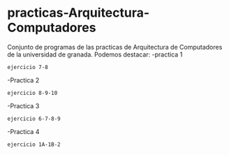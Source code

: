 practicas-Arquitectura-Computadores
===================================

Conjunto de programas  de las practicas de Arquitectura de Computadores de la universidad de granada.
Podemos destacar:
-practica 1

	ejercicio 7-8
-Practica 2

	ejercicio 8-9-10
-Practica 3

	ejercicio 6-7-8-9
-Practica 4

	ejercicio 1A-1B-2

